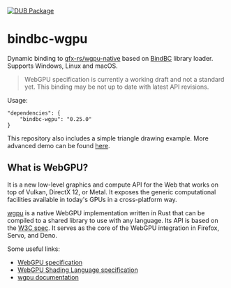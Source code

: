 [![DUB Package](https://img.shields.io/dub/v/bindbc-wgpu.svg)](https://code.dlang.org/packages/bindbc-wgpu)

# bindbc-wgpu
Dynamic binding to [gfx-rs/wgpu-native](https://github.com/gfx-rs/wgpu-native) based on [BindBC](https://github.com/BindBC/bindbc-loader) library loader. Supports Windows, Linux and macOS.

> WebGPU specification is currently a working draft and not a standard yet. This binding may be not up to date with latest API revisions.

Usage:
```
"dependencies": {
    "bindbc-wgpu": "0.25.0"
}
```

This repository also includes a simple triangle drawing example. More advanced demo can be found [here](https://github.com/gecko0307/wgpu-dlang).

## What is WebGPU?
It is a new low-level graphics and compute API for the Web that works on top of Vulkan, DirectX 12, or Metal. It exposes the generic computational facilities available in today's GPUs in a cross-platform way. 

[wgpu](https://github.com/gfx-rs/wgpu) is a native WebGPU implementation written in Rust that can be compiled to a shared library to use with any language. Its API is based on the [W3C spec](https://www.w3.org/TR/webgpu/). It serves as the core of the WebGPU integration in Firefox, Servo, and Deno.

Some useful links:
* [WebGPU specification](https://www.w3.org/TR/webgpu/)
* [WebGPU Shading Language specification](https://www.w3.org/TR/WGSL/)
* [wgpu documentation](https://docs.rs/wgpu/24.0.3/wgpu/index.html)
